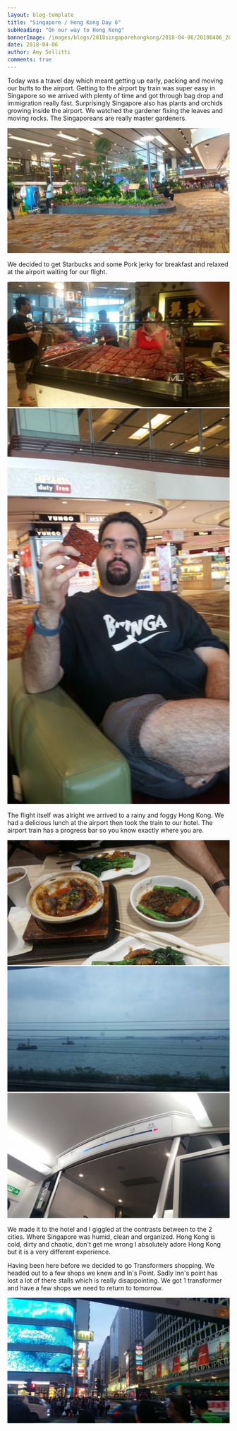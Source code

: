 ```yaml
---
layout: blog-template
title: "Singapore / Hong Kong Day 6"
subHeading: "On our way to Hong Kong"
bannerImage: /images/blogs/2018singaporehongkong/2018-04-06/20180406_203650.jpg_compressed.JPEG
date: 2018-04-06
author: Amy Sellitti
comments: true
---
```


Today was a travel day which meant getting up early, packing and moving our butts to the airport. Getting to the airport by train was super easy in Singapore so we arrived with plenty of time and got through bag drop and immigration really fast. Surprisingly Singapore also has plants and orchids growing inside the airport. We watched the gardener fixing the leaves and moving rocks. The Singaporeans are really master gardeners.

<div class="center-image"><img src="/images/blogs/2018singaporehongkong/2018-04-06/20180406_104938.jpg_compressed.JPEG" /></div>

We decided to get Starbucks and some Pork jerky for breakfast and relaxed at the airport waiting for our flight.

<div class="center-image"><img src="/images/blogs/2018singaporehongkong/2018-04-06/20180406_103653.jpg_compressed.JPEG" /></div>
<div class="center-image"><img src="/images/blogs/2018singaporehongkong/2018-04-06/20180406_104116.jpg_compressed.JPEG" /></div>

The flight itself was alright we arrived to a rainy and foggy Hong Kong. We had a delicious lunch at the airport then took the train to our hotel. The airport train has a progress bar so you know exactly where you are.

<div class="center-image"><img src="/images/blogs/2018singaporehongkong/2018-04-06/20180406_172439.jpg_compressed.JPEG" /></div>
<div class="center-image"><img src="/images/blogs/2018singaporehongkong/2018-04-06/20180406_180130.jpg_compressed.JPEG" /></div>
<div class="center-image"><img src="/images/blogs/2018singaporehongkong/2018-04-06/20180406_180651.jpg_compressed.JPEG" /></div>

We made it to the hotel and I giggled at the contrasts between to the 2 cities. Where Singapore was humid, clean and organized. Hong Kong is cold, dirty and chaotic, don't get me wrong I absolutely adore Hong Kong but it is a very different experience.

Having been here before we decided to go Transformers shopping. We headed out to a few shops we knew and In's Point. Sadly Inn's point has lost a lot of there stalls which is really disappointing. We got 1 transformer and have a few shops we need to return to tomorrow.

<div class="center-image"><img src="/images/blogs/2018singaporehongkong/2018-04-06/20180406_203650.jpg_compressed.JPEG" /></div>
